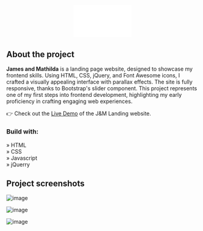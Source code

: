 <div align='center'><img style="width:30%" src='/assets/james-and-mathilda.png'/></div>

<h2>About the project</h2>

<p><b>James and Mathilda</b> is a landing page website, designed to showcase my frontend skills. Using HTML, CSS, jQuery, and Font Awesome icons, I crafted a visually appealing interface with parallax effects. The site is fully responsive, thanks to Bootstrap's slider component. This project represents one of my first steps into frontend development, highlighting my early proficiency in crafting engaging web experiences.</p>

👉 Check out the <a href='https://jamesandmathilda.netlify.app'>Live Demo</a> of the J&M Landing website.      
              

<h3>Build with:</h3>

» HTML <br>
» CSS <br>
» Javascript <br>
» jQuerry

<h2>Project screenshots</h2>

![image](https://github.com/matijars/Internship-Test---James-Matilda/assets/49566971/811872fa-9fb4-45ca-b959-e021874d684d)

![image](https://github.com/matijars/Internship-Test---James-Matilda/assets/49566971/b1862295-132b-4063-812a-487fc3c686a8)

![image](https://github.com/matijars/Internship-Test---James-Matilda/assets/49566971/1ef6ab00-c030-4849-80a6-c37f3fbfacfc)









 
